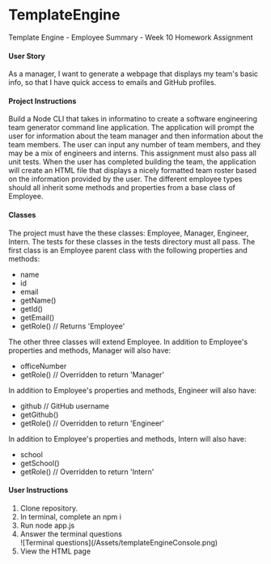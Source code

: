 # TemplateEngine

Template Engine - Employee Summary - Week 10 Homework Assignment 

<h4>User Story</h4>
As a manager, I want to generate a webpage that displays my team's basic info, so that I have quick access to emails and GitHub profiles.

<h4>Project Instructions</h4>
Build a Node CLI that takes in informatino to create a software engineering team generator command line application. The application will prompt the user for information about the team manager and then information about the team members. The user can input any number of team members, and they may be a mix of engineers and interns. This assignment must also pass all unit tests. When the user has completed building the team, the application will create an HTML file that displays a nicely formatted team roster based on the information provided by the user. The different employee types should all inherit some methods and properties from a base class of Employee.


<h4>Classes</h4>
The project must have the these classes: Employee, Manager, Engineer,
Intern. The tests for these classes in the tests directory must all pass.
The first class is an Employee parent class with the following properties and
methods:

<ul>
<li>name</li>
<li>id</li>
<li>email</li>
<li>getName()</li>
<li>getId()</li>
<li>getEmail()</li>
<li>getRole() // Returns 'Employee'</li>
</ul>

The other three classes will extend Employee. In addition to Employee's properties and methods, Manager will also have:

<ul>
<li>officeNumber</li>
<li>getRole() // Overridden to return 'Manager'</li>
</ul>

In addition to Employee's properties and methods, Engineer will also have:

<ul>
<li>github  // GitHub username</li>
<li>getGithub()</li>
<li>getRole() // Overridden to return 'Engineer'</li>
</ul>

In addition to Employee's properties and methods, Intern will also have:

<ul>
<li>school</li>
<li>getSchool()</li>
<li>getRole() // Overridden to return 'Intern'</li>
</ul>

<h4>User Instructions</h4>
<ol>
<li>Clone repository.</li>
<li>In terminal, complete an npm i</li>
<li>Run node app.js</li>
<li>Answer the terminal questions</li>
![Terminal questions](/Assets/templateEngineConsole.png)
<li>View the HTML page</li>
<ol>
